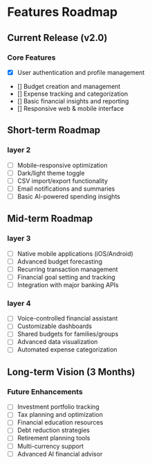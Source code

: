 # Features Roadmap

## Current Release (v2.0)

### Core Features
- [x] User authentication and profile management
- [] Budget creation and management
- [] Expense tracking and categorization
- [] Basic financial insights and reporting
- [] Responsive web & mobile interface

## Short-term Roadmap 

### layer 2
- [ ] Mobile-responsive optimization
- [ ] Dark/light theme toggle
- [ ] CSV import/export functionality
- [ ] Email notifications and summaries
- [ ] Basic AI-powered spending insights

## Mid-term Roadmap 

### layer 3
- [ ] Native mobile applications (iOS/Android)
- [ ] Advanced budget forecasting
- [ ] Recurring transaction management
- [ ] Financial goal setting and tracking
- [ ] Integration with major banking APIs

### layer 4 
- [ ] Voice-controlled financial assistant
- [ ] Customizable dashboards
- [ ] Shared budgets for families/groups
- [ ] Advanced data visualization
- [ ] Automated expense categorization

## Long-term Vision (3 Months)

### Future Enhancements
- [ ] Investment portfolio tracking
- [ ] Tax planning and optimization
- [ ] Financial education resources
- [ ] Debt reduction strategies
- [ ] Retirement planning tools
- [ ] Multi-currency support
- [ ] Advanced AI financial advisor

